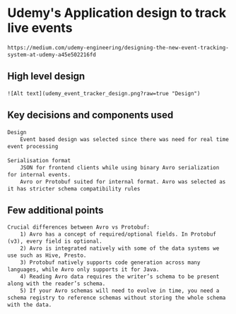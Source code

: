 # Udemy's Application design to track live events

    https://medium.com/udemy-engineering/designing-the-new-event-tracking-system-at-udemy-a45e502216fd

## High level design

    ![Alt text](udemy_event_tracker_design.png?raw=true "Design")
    

## Key decisions and components used

    Design
        Event based design was selected since there was need for real time event processing

    Serialisation format
        JSON for frontend clients while using binary Avro serialization for internal events.
        Avro or Protobuf suited for internal format. Avro was selected as it has stricter schema compatibility rules

## Few additional points

    Crucial differences between Avro vs Protobuf:
        1) Avro has a concept of required/optional fields. In Protobuf (v3), every field is optional.
        2) Avro is integrated natively with some of the data systems we use such as Hive, Presto.
        3) Protobuf natively supports code generation across many languages, while Avro only supports it for Java.
        4) Reading Avro data requires the writer’s schema to be present along with the reader’s schema.
        5) If your Avro schemas will need to evolve in time, you need a schema registry to reference schemas without storing the whole schema with the data. 
